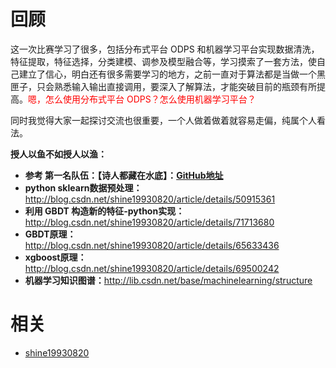 
# **回顾**

这一次比赛学习了很多，包括分布式平台 ODPS 和机器学习平台实现数据清洗，特征提取，特征选择，分类建模、调参及模型融合等，学习摸索了一套方法，使自己建立了信心，明白还有很多需要学习的地方，之前一直对于算法都是当做一个黑匣子，只会熟悉输入输出直接调用，要深入了解算法，才能突破目前的瓶颈有所提高。<span style="color:red;">嗯，怎么使用分布式平台 ODPS？怎么使用机器学习平台？</span>

同时我觉得大家一起探讨交流也很重要，一个人做着做着就容易走偏，纯属个人看法。



**授人以鱼不如授人以渔：**

- **参考 第一名队伍：【诗人都藏在水底】：[GitHub地址](https://github.com/wepe/O2O-Coupon-Usage-Forecast)**
- **python sklearn数据预处理：**<http://blog.csdn.net/shine19930820/article/details/50915361>
- **利用 GBDT 构造新的特征-python实现：**<http://blog.csdn.net/shine19930820/article/details/71713680>
- **GBDT原理：**<http://blog.csdn.net/shine19930820/article/details/65633436>
- **xgboost原理：**<http://blog.csdn.net/shine19930820/article/details/69500242>
- **机器学习知识图谱：**<http://lib.csdn.net/base/machinelearning/structure>





# 相关

- [shine19930820](http://blog.csdn.net/shine19930820/article/details/53995369)
